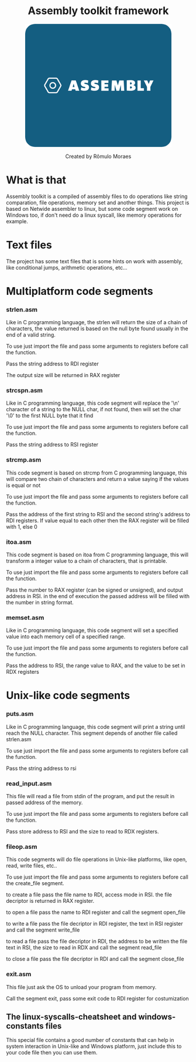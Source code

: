<div align="center">
    <h1>Assembly toolkit framework</h1>    
    <img width="400px" src="./assets/AssemblyImage.png">
    <p>Created by Rômulo Moraes</p>
</div>

#

# What is that
Assembly toolkit is a compiled of assembly files to do operations like string comparation, file operations, memory set and another things. This project is based on Netwide assembler to linux, but some code segment work on Windows too, if don't need do a linux syscall, like memory operations for example.

# Text files
The project has some text files that is some hints on work with assembly, like conditional jumps, arithmetic operations, etc...

# Multiplatform code segments

### strlen.asm
Like in C programming language, the strlen will return the size of a chain of characters, the value returned is based on the null byte found usually in the end of a valid string.

To use just import the file and pass some arguments to registers before call the function.

Pass the string address to RDI register

The output size will be returned in RAX register

### strcspn.asm
Like in C programming language, this code segment will replace the '\n' character of a string to the NULL char, if not found, then will set the char '\0' to the first NULL byte that it find

To use just import the file and pass some arguments to registers before call the function.

Pass the string address to RSI register

### strcmp.asm
This code segment is based on strcmp from C programming language, this will compare two chain of characters and return a value saying if the values is equal or not

To use just import the file and pass some arguments to registers before call the function.

Pass the address of the first string to RSI and the second string's address to RDI registers. If value equal to each other then the RAX register will be filled with 1, else 0

### itoa.asm
This code segment is based on itoa from C programming language, this will transform a integer value to a chain of characters, that is printable.

To use just import the file and pass some arguments to registers before call the function.

Pass the number to RAX register (can be signed or unsigned), and output address in RSI. in the end of execution the passed address will be filled with the number in string format.

### memset.asm
Like in C programming language, this code segment will set a specified value into each memory cell of a specified range.

To use just import the file and pass some arguments to registers before call the function.

Pass the address to RSI, the range value to RAX, and the value to be set in RDX registers

# Unix-like code segments

### puts.asm
Like in C programming language, this code segment will print a string until reach the NULL character. This segment depends of another file called strlen.asm

To use just import the file and pass some arguments to registers before call the function.

Pass the string address to rsi

### read_input.asm
This file will read a file from stdin of the program, and put the result in passed address of the memory.

To use just import the file and pass some arguments to registers before call the function.

Pass store address to RSI and the size to read to RDX registers.

### fileop.asm
This code segments will do file operations in Unix-like platforms, like open, read, write files, etc..

To use just import the file and pass some arguments to registers before call the create_file segment.

to create a file pass the file name to RDI, access mode in RSI. the file decriptor is returned in RAX register.

to open a file pass the name to RDI register and call the segment open_file 

to write a file pass the file decriptor in RDI register, the text in RSI register and call the segment write_file

to read a file pass the file decriptor in RDI, the address to be written the file text in RSI, the size to read in RDX and call the segment read_file

to close a file pass the file decriptor in RDI and call the segment close_file

### exit.asm
This file just ask the OS to unload your program from memory.

Call the segment exit, pass some exit code to RDI register for costumization


## The linux-syscalls-cheatsheet and windows-constants files
This special file contains a good number of constants that can help in system interaction in Unix-like and Windows platform, just include this to your code file then you can use them.
